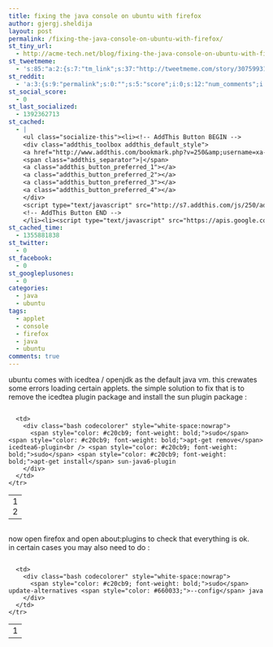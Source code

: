 ```yaml
---
title: fixing the java console on ubuntu with firefox
author: gjergj.sheldija
layout: post
permalink: /fixing-the-java-console-on-ubuntu-with-firefox/
st_tiny_url:
  - http://acme-tech.net/blog/fixing-the-java-console-on-ubuntu-with-firefox/
st_tweetmeme:
  - 's:85:"a:2:{s:7:"tm_link";s:37:"http://tweetmeme.com/story/3075993131";s:9:"url_count";i:1;}";'
st_reddit:
  - 'a:3:{s:9:"permalink";s:0:"";s:5:"score";i:0;s:12:"num_comments";i:0;}'
st_social_score:
  - 0
st_last_socialized:
  - 1392362713
st_cached:
  - |
    <ul class="socialize-this"><li><!-- AddThis Button BEGIN -->
    <div class="addthis_toolbox addthis_default_style">
    <a href="http://www.addthis.com/bookmark.php?v=250&amp;username=xa-4ca3f7522e6e7fdb" class="addthis_button_compact">Share</a>
    <span class="addthis_separator">|</span>
    <a class="addthis_button_preferred_1"></a>
    <a class="addthis_button_preferred_2"></a>
    <a class="addthis_button_preferred_3"></a>
    <a class="addthis_button_preferred_4"></a>
    </div>
    <script type="text/javascript" src="http://s7.addthis.com/js/250/addthis_widget.js#username=xa-4ca3f7522e6e7fdb"></script>
    <!-- AddThis Button END -->
    </li><li><script type="text/javascript" src="https://apis.google.com/js/plusone.js"></script><g:plusone size="tall" href="http://acme-tech.net/blog/fixing-the-java-console-on-ubuntu-with-firefox/"></g:plusone></li></ul>
st_cached_time:
  - 1355881838
st_twitter:
  - 0
st_facebook:
  - 0
st_googleplusones:
  - 0
categories:
  - java
  - ubuntu
tags:
  - applet
  - console
  - firefox
  - java
  - ubuntu
comments: true
---
```

ubuntu comes with icedtea / openjdk as the default java vm. this crewates some errors loading certain applets. the simple solution to fix that is to remove the icedtea plugin package and install the sun plugin package :

<div class="codecolorer-container bash geshi" style="overflow:auto;white-space:nowrap;width:100%;">
  <table cellspacing="0" cellpadding="0">
    <tr>
      <td class="line-numbers">
        <div>
          1<br />2<br />
        </div>
      </td>
      
      <td>
        <div class="bash codecolorer" style="white-space:nowrap">
          <span style="color: #c20cb9; font-weight: bold;">sudo</span> <span style="color: #c20cb9; font-weight: bold;">apt-get remove</span> icedtea6-plugin<br /> <span style="color: #c20cb9; font-weight: bold;">sudo</span> <span style="color: #c20cb9; font-weight: bold;">apt-get install</span> sun-java6-plugin
        </div>
      </td>
    </tr>
  </table>
</div>

now open firefox and open about:plugins to check that everything is ok.  
in certain cases you may also need to do :

<div class="codecolorer-container bash geshi" style="overflow:auto;white-space:nowrap;width:100%;">
  <table cellspacing="0" cellpadding="0">
    <tr>
      <td class="line-numbers">
        <div>
          1<br />
        </div>
      </td>
      
      <td>
        <div class="bash codecolorer" style="white-space:nowrap">
          <span style="color: #c20cb9; font-weight: bold;">sudo</span> update-alternatives <span style="color: #660033;">--config</span> java
        </div>
      </td>
    </tr>
  </table>
</div>
